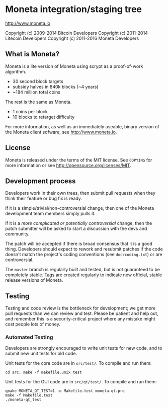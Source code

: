 Moneta integration/staging tree
================================

http://www.moneta.io

Copyright (c) 2009-2014 Bitcoin Developers
Copyright (c) 2011-2014 Litecoin Developers
Copyright (c) 2011-2016 Moneta Developers

What is Moneta?
----------------

Moneta is a lite version of Moneta using scrypt as a proof-of-work algorithm.
 - 30 second block targets
 - subsidy halves in 840k blocks (~4 years)
 - ~184 million total coins

The rest is the same as Moneta.
 - 1 coins per block
 - 10 blocks to retarget difficulty

For more information, as well as an immediately useable, binary version of
the Moneta client sofware, see http://www.moneta.io.

License
-------

Moneta is released under the terms of the MIT license. See `COPYING` for more
information or see http://opensource.org/licenses/MIT.

Development process
-------------------

Developers work in their own trees, then submit pull requests when they think
their feature or bug fix is ready.

If it is a simple/trivial/non-controversial change, then one of the Moneta
development team members simply pulls it.

If it is a *more complicated or potentially controversial* change, then the patch
submitter will be asked to start a discussion with the devs and community.

The patch will be accepted if there is broad consensus that it is a good thing.
Developers should expect to rework and resubmit patches if the code doesn't
match the project's coding conventions (see `doc/coding.txt`) or are
controversial.

The `master` branch is regularly built and tested, but is not guaranteed to be
completely stable. [Tags](https://github.com/moneta-project/moneta/tags) are created
regularly to indicate new official, stable release versions of Moneta.

Testing
-------

Testing and code review is the bottleneck for development; we get more pull
requests than we can review and test. Please be patient and help out, and
remember this is a security-critical project where any mistake might cost people
lots of money.

### Automated Testing

Developers are strongly encouraged to write unit tests for new code, and to
submit new unit tests for old code.

Unit tests for the core code are in `src/test/`. To compile and run them:

    cd src; make -f makefile.unix test

Unit tests for the GUI code are in `src/qt/test/`. To compile and run them:

    qmake MONETA_QT_TEST=1 -o Makefile.test moneta-qt.pro
    make -f Makefile.test
    ./moneta-qt_test


